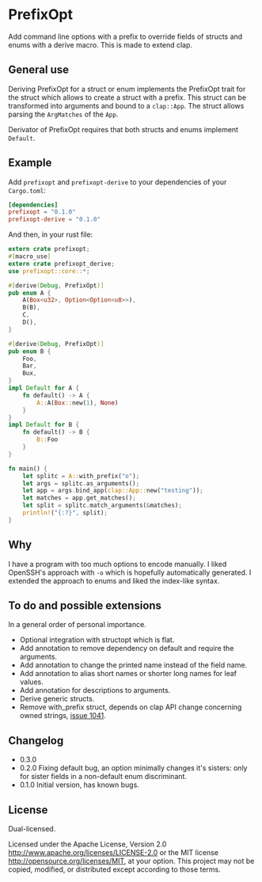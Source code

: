# PrefixOpt
Add command line options with a prefix to override fields of structs and enums with a derive macro. This is made to extend clap.

## General use
Deriving PrefixOpt for a struct or enum implements the PrefixOpt trait for the struct which allows to create a struct with a prefix. This struct can be transformed into arguments and bound to a `clap::App`. The struct allows parsing the `ArgMatches` of the `App`.

Derivator of PrefixOpt requires that both structs and enums implement `Default`.

## Example

Add `prefixopt` and `prefixopt-derive` to your dependencies of your `Cargo.toml`:
```toml
[dependencies]
prefixopt = "0.1.0"
prefixopt-derive = "0.1.0"
```

And then, in your rust file:
```rust
extern crate prefixopt;
#[macro_use]
extern crate prefixopt_derive;
use prefixopt::core::*;

#[derive(Debug, PrefixOpt)]
pub enum A {
    A(Box<u32>, Option<Option<u8>>),
    B(B),
    C,
    D(),
}

#[derive(Debug, PrefixOpt)]
pub enum B {
    Foo,
    Bar,
    Bux,
}
impl Default for A {
    fn default() -> A {
        A::A(Box::new(1), None)
    }
}
impl Default for B {
    fn default() -> B {
        B::Foo
    }
}

fn main() {
    let splitc = A::with_prefix("o");
    let args = splitc.as_arguments();
    let app = args.bind_app(clap::App::new("testing"));
    let matches = app.get_matches();
    let split = splitc.match_arguments(&matches);
    println!("{:?}", split);
}
```

## Why
I have a program with too much options to encode manually. I liked OpenSSH's approach with `-o` which is hopefully automatically generated. I extended the approach to enums and liked the index-like syntax.

## To do and possible extensions
In a general order of personal importance.

* Optional integration with structopt which is flat.
* Add annotation to remove dependency on default and require the arguments.
* Add annotation to change the printed name instead of the field name.
* Add annotation to alias short names or shorter long names for leaf values.
* Add annotation for descriptions to arguments.
* Derive generic structs.
* Remove with_prefix struct, depends on clap API change concerning owned strings, [issue 1041](https://github.com/kbknapp/clap-rs/issues/1041).

## Changelog

* 0.3.0
* 0.2.0 Fixing default bug, an option minimally changes it's sisters: only for sister fields in a non-default enum discriminant.
* 0.1.0 Initial version, has known bugs.

## License
Dual-licensed.

Licensed under the Apache License, Version 2.0
http://www.apache.org/licenses/LICENSE-2.0 or the MIT license
http://opensource.org/licenses/MIT, at your
option. This project may not be copied, modified, or distributed
except according to those terms.
